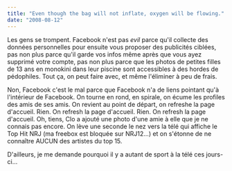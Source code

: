 ```yaml
---
title: "Even though the bag will not inflate, oxygen will be flowing."
date: "2008-08-12"
---
```


Les gens se trompent. Facebook n'est pas _evil_ parce qu'il collecte des données personnelles pour ensuite vous proposer des publicités ciblées, pas non plus parce qu'il garde vos infos même après que vous ayez supprimé votre compte, pas non plus parce que les photos de petites filles de 13 ans en monokini dans leur piscine sont accessibles à des hordes de pédophiles. Tout ça, on peut faire avec, et même l'éliminer à peu de frais.

Non, Facebook c'est le mal parce que Facebook n'a de liens pointant qu'à l'intérieur de Facebook. On tourne en rond, en spirale, on écume les profiles des amis de ses amis. On revient au point de départ, on refreshe la page d'accueil. Rien. On refresh la page d'accueil. Rien. On refresh la page d'accueil. Oh, tiens, Clo a ajouté une photo d'une amie à elle que je ne connais pas encore. On lève une seconde le nez vers la télé qui affiche le Top Hit NRJ (ma freebox est bloquée sur NRJ12...) et on s'étonne de ne connaître AUCUN des artistes du top 15.

D'ailleurs, je me demande pourquoi il y a autant de sport à la télé ces jours-ci...
